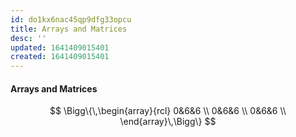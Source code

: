 ```yaml
---
id: do1kx6nac45qp9dfg33opcu
title: Arrays and Matrices
desc: ''
updated: 1641409015401
created: 1641409015401
---
```



#### Arrays and Matrices

$$
\Bigg\{\,\begin{array}{rcl}
	0&6&6 \\
	0&6&6 \\
	0&6&6 \\
\end{array}\,\Bigg\}
$$

